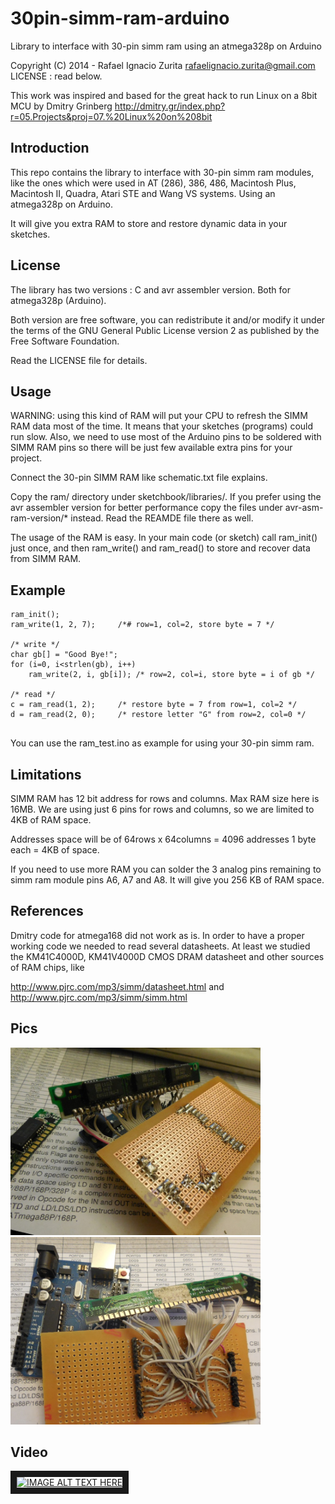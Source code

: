 30pin-simm-ram-arduino
======================

Library to interface with 30-pin simm ram using an atmega328p on Arduino

Copyright (C) 2014 - Rafael Ignacio Zurita <rafaelignacio.zurita@gmail.com>
LICENSE : read below.

This work was inspired and based for the great hack to run Linux
on a 8bit MCU by Dmitry Grinberg
http://dmitry.gr/index.php?r=05.Projects&proj=07.%20Linux%20on%208bit


Introduction
------------

This repo contains the library to interface with 30-pin simm ram modules,
like the ones which were used in AT (286), 386, 486, Macintosh Plus, 
Macintosh II, Quadra, Atari STE and Wang VS systems. Using an atmega328p on
Arduino.

It will give you extra RAM to store and restore dynamic data 
in your sketches.


License
-------

The library has two versions : C and avr assembler version. Both for
atmega328p (Arduino).

Both version are free software, you can redistribute it and/or modify
it under the terms of the GNU General Public License version 2 as
published by the Free Software Foundation.

Read the LICENSE file for details.


Usage
-----

WARNING: using this kind of RAM will put your CPU to refresh the SIMM RAM data
most of the time. It means that your sketches (programs) could run slow.
Also, we need to use most of the Arduino pins to be soldered with SIMM RAM pins
so there will be just few available extra pins for your project.

Connect the 30-pin SIMM RAM like schematic.txt file explains.

Copy the ram/ directory under sketchbook/libraries/.
If you prefer using the avr assembler version for better performance
copy the files under avr-asm-ram-version/* instead. Read the REAMDE
file there as well.

The usage of the RAM is easy. In your main code (or sketch) call ram_init()
just once, and then ram_write() and ram_read() to store and recover
data from SIMM RAM.


Example
-------

```
ram_init();
ram_write(1, 2, 7);		/*# row=1, col=2, store byte = 7 */

/* write */
char gb[] = "Good Bye!";
for (i=0, i<strlen(gb), i++)
	ram_write(2, i, gb[i]);	/* row=2, col=i, store byte = i of gb */

/* read */
c = ram_read(1, 2);		/* restore byte = 7 from row=1, col=2 */
d = ram_read(2, 0);		/* restore letter "G" from row=2, col=0 */
	
```

You can use the ram_test.ino as example for using your 30-pin simm ram.


Limitations
-----------

SIMM RAM has 12 bit address for rows and columns. Max RAM size here
is 16MB. We are using just 6 pins for rows and columns, so we
are limited to 4KB of RAM space.

Addresses space will be of 64rows x 64columns = 4096 addresses
1 byte each = 4KB of space.

If you need to use more RAM you can solder the 3 analog pins remaining
to simm ram module pins A6, A7 and A8. It will give you 256 KB of RAM space.


References
----------

Dmitry code for atmega168 did not work as is.
In order to have a proper working code we needed to read several
datasheets. At least we studied the KM41C4000D, KM41V4000D CMOS DRAM 
datasheet and other sources of RAM chips, like 

http://www.pjrc.com/mp3/simm/datasheet.html 
and
http://www.pjrc.com/mp3/simm/simm.html


Pics
----

<img src="https://github.com/zrafa/zrafa.github.io/blob/master/ram-atmega328p-arduino/ram-arduino2.jpg?raw=true" alt="simm ram and atmega328p" width="400" height="300">
<img src="https://github.com/zrafa/zrafa.github.io/blob/master/ram-atmega328p-arduino/ram-arduino.jpg?raw=true" alt="simm ram and atmega328p" width="400" height="300">


Video
-----

<a href="http://www.youtube.com/watch?feature=player_embedded&v=Yah3ViEggxA"
target="_blank"><img src="http://img.youtube.com/vi/YOUTUBE_VIDEO_ID_HERE/0.jpg" 
alt="IMAGE ALT TEXT HERE" width="240" height="180" border="10" /></a>
